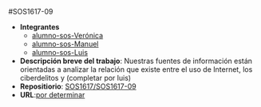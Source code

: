 #SOS1617-09

- **Integrantes**
  - [alumno-sos-Verónica](https://github.com/kkdekiki)
  - [alumno-sos-Manuel](#)
  - [alumno-sos-Luis](#)
- **Descripción breve del trabajo**: Nuestras fuentes de información están orientadas a analizar la relación que existe entre el uso de Internet, 
los ciberdelitos y (completar por luis)
- **Repositiorio**: [SOS1617/SOS1617-09](https://github.com/SOS1617/SOS1617-09)
- **URL**:[por determinar](#)